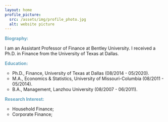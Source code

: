 ```yaml
---
layout: home
profile_picture:
  src: /assets/img/profile_photo.jpg
  alt: website picture
---
```

<strong style="color:#64a1bd">Biography:</strong>

I am an Assistant Professor of Finance at Bentley University. I received a Ph.D. in Finance from the University of Texas at Dallas. 

<strong style="color:#64a1bd">Education:</strong>
<ul>
<li style="list-style-type:circle;font-size:14px">Ph.D., Finance, University of Texas at Dallas (08/2014 - 05/2020).</li>
<li style="list-style-type:circle;font-size:14px">M.A., Economics & Statistics, University of Missouri-Columbia (08/2011 - 05/2014).</li>
<li style="list-style-type:circle;font-size:14px">B.A., Management, Lanzhou University (08/2007 - 06/2011).</li>
</ul>

<strong style="color:#64a1bd">Research Interest:</strong>
<ul>
<li style="list-style-type:circle;font-size:14px">Household Finance;</li>
<li style="list-style-type:circle;font-size:14px">Corporate Finance;</li>
</ul>
